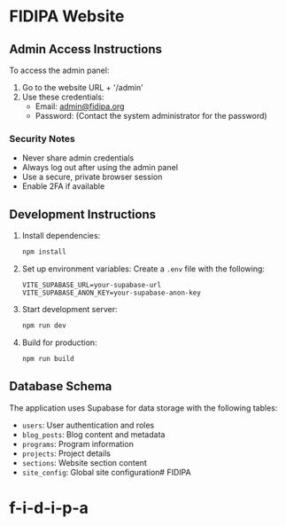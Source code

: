 # FIDIPA Website

## Admin Access Instructions

To access the admin panel:

1. Go to the website URL + '/admin'
2. Use these credentials:
   - Email: admin@fidipa.org
   - Password: (Contact the system administrator for the password)

### Security Notes
- Never share admin credentials
- Always log out after using the admin panel
- Use a secure, private browser session
- Enable 2FA if available

## Development Instructions

1. Install dependencies:
   ```bash
   npm install
   ```

2. Set up environment variables:
   Create a `.env` file with the following:
   ```
   VITE_SUPABASE_URL=your-supabase-url
   VITE_SUPABASE_ANON_KEY=your-supabase-anon-key
   ```

3. Start development server:
   ```bash
   npm run dev
   ```

4. Build for production:
   ```bash
   npm run build
   ```

## Database Schema

The application uses Supabase for data storage with the following tables:

- `users`: User authentication and roles
- `blog_posts`: Blog content and metadata
- `programs`: Program information
- `projects`: Project details
- `sections`: Website section content
- `site_config`: Global site configuration# FIDIPA
# f-i-d-i-p-a 
